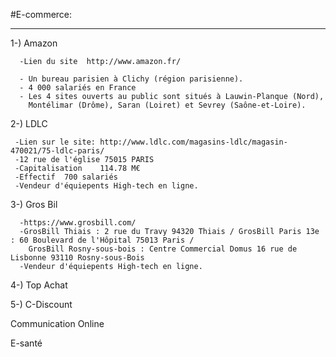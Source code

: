 #E-commerce:
<html>
  <head>
  <title>StoryMapJSWeb</title>
  </head>
  
  <body>
    <hr />

 1-) Amazon
  
  
    
      -Lien du site  http://www.amazon.fr/
 
      - Un bureau parisien à Clichy (région parisienne).
      - 4 000 salariés en France
      - Les 4 sites ouverts au public sont situés à Lauwin-Planque (Nord),
        Montélimar (Drôme), Saran (Loiret) et Sevrey (Saône-et-Loire).
      
 2-) LDLC
 
    
     -Lien sur le site: http://www.ldlc.com/magasins-ldlc/magasin-470021/75-ldlc-paris/
     -12 rue de l'église 75015 PARIS
     -Capitalisation	114.78 M€
     -Effectif	700 salariés
     -Vendeur d'équiepents High-tech en ligne.
     
 3-) Gros Bil
 
     
      
      -https://www.grosbill.com/
      -GrosBill Thiais : 2 rue du Travy 94320 Thiais / GrosBill Paris 13e : 60 Boulevard de l'Hôpital 75013 Paris /
        GrosBill Rosny-sous-bois : Centre Commercial Domus 16 rue de Lisbonne 93110 Rosny-sous-Bois
      -Vendeur d'équiepents High-tech en ligne.
      

 4-) Top Achat

 5-) C-Discount

 
Communication Online

E-santé
 </body>
 
</html> 
